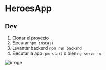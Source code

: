 # HeroesApp

## Dev

1. Clonar el proyecto
2. Ejecutar ```npm install```
3. Levantar backend ```npm run backend```
4. Ejecutar la app ```npm start``` o bien ```ng serve -o```


![image](https://github.com/EricCarballo/HeroesApp/assets/123614151/6f91704f-11f2-4225-af34-ea5bdd3a3da5)

